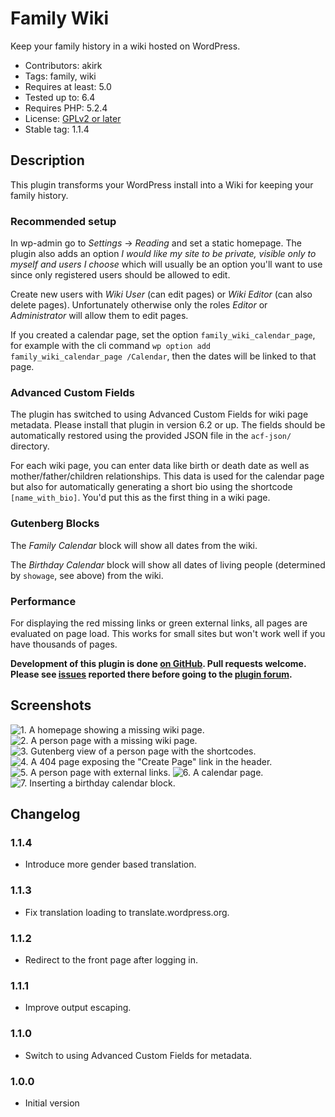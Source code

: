 # Family Wiki

Keep your family history in a wiki hosted on WordPress.

- Contributors: akirk
- Tags: family, wiki
- Requires at least: 5.0
- Tested up to: 6.4
- Requires PHP: 5.2.4
- License: [GPLv2 or later](http://www.gnu.org/licenses/gpl-2.0.html)
- Stable tag: 1.1.4

## Description

This plugin transforms your WordPress install into a Wiki for keeping your family history.

### Recommended setup

In wp-admin go to *Settings* → *Reading* and set a static homepage. The plugin also adds an option *I would like my site to be private, visible only to myself and users I choose* which will usually be an option you'll want to use since only registered users should be allowed to edit.

Create new users with *Wiki User* (can edit pages) or *Wiki Editor* (can also delete pages). Unfortunately otherwise only the roles *Editor* or *Administrator* will allow them to edit pages.

If you created a calendar page, set the option `family_wiki_calendar_page`, for example with the cli command `wp option add family_wiki_calendar_page /Calendar`, then the dates will be linked to that page.

### Advanced Custom Fields

The plugin has switched to using Advanced Custom Fields for wiki page metadata. Please install that plugin in version 6.2 or up. The fields should be automatically restored using the provided JSON file in the `acf-json/` directory.

For each wiki page, you can enter data like birth or death date as well as mother/father/children relationships. This data is used for the calendar page but also for automatically generating a short bio using the shortcode `[name_with_bio]`. You'd put this as the first thing in a wiki page.

### Gutenberg Blocks

The *Family Calendar* block will show all dates from the wiki.

The *Birthday Calendar* block will show all dates of living people (determined by `showage`, see above) from the wiki.

### Performance

For displaying the red missing links or green external links, all pages are evaluated on page load. This works for small sites but won't work well if you have thousands of pages.

**Development of this plugin is done [on GitHub](https://github.com/akirk/family-wiki). Pull requests welcome. Please see [issues](https://github.com/akirk/family-wiki/issues) reported there before going to the [plugin forum](https://wordpress.org/support/plugin/family-wiki).**


## Screenshots

![1. A homepage showing a missing wiki page.](/assets/screenshot-1.png)
![2. A person page with a missing wiki page.](/assets/screenshot-2.png)
![3. Gutenberg view of a person page with the shortcodes.](/assets/screenshot-3.png)
![4. A 404 page exposing the "Create Page" link in the header.](/assets/screenshot-4.png)
![5. A person page with external links.](/assets/screenshot-5.png)
![6. A calendar page.](/assets/screenshot-6.png)
![7. Inserting a birthday calendar block.](/assets/screenshot-7.png)

## Changelog

### 1.1.4
- Introduce more gender based translation.

### 1.1.3
- Fix translation loading to translate.wordpress.org.

### 1.1.2
- Redirect to the front page after logging in.

### 1.1.1
- Improve output escaping.

### 1.1.0
- Switch to using Advanced Custom Fields for metadata.

### 1.0.0
- Initial version
